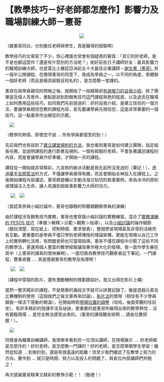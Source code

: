# 【教學技巧－好老師都怎麼作】影響力及職場訓練大師－憲哥 

<div style="clear: both; text-align: center;"><a href="http://2.bp.blogspot.com/-8knZGV4qdWw/VhQGG5GMuqI/AAAAAAAANE0/mcYGWSd8hHo/s1600/image_thumb_8ed9b9c40e6aa07205a81ce3b31b1a97.png" style="margin-left: 1em; margin-right: 1em;"><img border="0" src="http://2.bp.blogspot.com/-8knZGV4qdWw/VhQGG5GMuqI/AAAAAAAANE0/mcYGWSd8hHo/s1600/image_thumb_8ed9b9c40e6aa07205a81ce3b31b1a97.png"/></a></div>
<p></p>
<div style="clear: both; text-align: center;"></div>
<p>（跟憲哥同台，分別擔任老師與學生，真是難得的經驗啊）</p>
<p>教學技巧的文章寫了不少，但心裡面也常會有個疑惑的聲音：「其它的好老師，是不是也都這麼作？還是有什麼別的方法呢？」剛好前些日子講師好友：最具影響力的職場訓練大師，也是富比士雜誌亞洲前五十大最佳企業講師－<a href="http://change21.pixnet.net/blog">謝文憲（憲哥）</a>有一個半公開課程，在徵得憲哥的同意下，我成為學員之一。以不同的角度，來體驗一個好老師（而且是極具經驗且知名的），是怎麼教一堂課的。<a name="more"></a></p>
<p>憲哥在與學員親切的問候之後，就開始了一段精簡卻<a href="http://www.afu.tw/index.php?option=com_content&amp;view=article&amp;id=298:2013-10-11-03-05-52&amp;catid=27:2010-11-28-04-49-10&amp;Itemid=25">有說服力的自我介紹</a>，除了簡單提及個人背景外，重點是談到對銷售技巧這門課程熟悉的程度，以及過去在職場上如何應用這些技巧。如同我們先前提過的：好的自我介紹，是建立信任的一個方法，要讓學員相信您教的課程內容，首先要讓學員先相信您，這是非常重要的一個技巧，這一點憲哥作出絕佳的示範。</p>
<p><a href="http://2.bp.blogspot.com/-JdiAxzT6V5A/VhQGGLNndsI/AAAAAAAANEs/coHALoIR1WU/s1600/image_thumb_42ff758d724e9352001ed108b86c1fbc.png" style="margin-left: 1em; margin-right: 1em; text-align: center;"><img border="0" src="http://2.bp.blogspot.com/-JdiAxzT6V5A/VhQGGLNndsI/AAAAAAAANEs/coHALoIR1WU/s1600/image_thumb_42ff758d724e9352001ed108b86c1fbc.png"/></a></p>
<p>（教學的熱情，即使您不說 … 所有學員都感受的到！）</p>
<p>先前我們也有談到了<a href="http://www.facebook.com/notes/%E7%8E%8B%E6%B0%B8%E7%A6%8F/%E6%8E%88%E8%AA%B2%E6%8A%80%E5%B7%A7%E4%B8%8A%E8%AA%B2%E8%A6%8F%E5%89%87%E5%8F%8A%E7%9B%B8%E4%BA%92%E6%89%BF%E8%AB%BE/552326231507477">建立課堂規則的方法</a>，我也看到憲哥是如何建立團隊，指定組長任務，並說明課程的進行節奏及規則。一個有經驗的老師，不會急著講述課程的內容，而是會讓學員作好準備，才開始一天的課程。</p>
<p>課程從一開始就非常精彩，九宮格的破冰活動是我先前所沒見過的（筆記！），透過<a href="http://www.afu.tw/index.php?option=com_content&amp;view=article&amp;id=297:2013-10-11-02-20-42&amp;catid=13:2010-11-28-04-52-33&amp;Itemid=19">舉手及問答法</a>的方式，不僅讓學員覺得有趣，而且會開始全神投入在課程上。之後開始課程內容講述，憲哥總是輔以生動活潑又貼切的故事實例，來為冰冷的原則或理論注入生命，讓人見識到說故事影響力大師的功力。</p>
<p> <a href="http://3.bp.blogspot.com/-3JXhPGmQspE/VhQGHCG3k-I/AAAAAAAANE4/Z0EQKkNMxaE/s1600/image_thumb_8f2905745ef70433030618b582993f8e.png" style="margin-left: 1em; margin-right: 1em; text-align: center;"><img border="0" src="http://3.bp.blogspot.com/-3JXhPGmQspE/VhQGHCG3k-I/AAAAAAAANE4/Z0EQKkNMxaE/s1600/image_thumb_8f2905745ef70433030618b582993f8e.png"/></a><img border="0" src="http://2.bp.blogspot.com/-u1CeOYmphF0/VhQGHhoz25I/AAAAAAAANFE/BL6We0HSwKw/s1600/image_thumb_e1d1a0e5e6137b5d4e611043b2d74d16.png"/></p>
<p>（我認真參與小組討論中，憲哥也靜靜的聆聽跟觀察學員的演練）</p>
<p>由於課程涉及銷售技巧實務，憲哥也會穿插小組討論的實務練習。混合了<a href="http://www.afu.tw/index.php?option=com_content&amp;view=article&amp;id=289:-pesos&amp;catid=13:2010-11-28-04-52-33&amp;Itemid=19">實務演練的 PESOS 技巧</a>（準備＞解釋＞示範＞觀察＞指導），以及<a href="http://www.afu.tw/index.php?option=com_content&amp;view=article&amp;id=287:2013-09-12-15-21-01&amp;catid=13:2010-11-28-04-52-33&amp;Itemid=19">小組討論</a>的操作細節（題目清楚、寫在紙上、控制時間、要求發表），整個學習現場氣氛非常的活絡而有互動。更重要的是學員不僅只學到老師傳授的理論架構，更能在現場以自己工作上的實例轉化活用，有問題老師也可當場指導。憲哥不僅在課程中示範了這些不同的教學法，更運用個人豐富的教學經驗讓效果作極大化的發揮。我一面作學生樂在其中（上憲哥的課真的很快樂啊），一面切換為教學技巧觀察者記下筆記。一門課程，雙重收獲 …. 真是感謝憲哥的教學及指導啊！</p>
<p> <a href="http://3.bp.blogspot.com/-IUmYoAGudyc/VhQGHYWs87I/AAAAAAAANE8/4bpYJZcWG0Q/s1600/image_thumb_bc25780d8bb0eefbe004a354c1fdfbf5.png" style="margin-left: 1em; margin-right: 1em; text-align: center;"><img border="0" src="http://3.bp.blogspot.com/-IUmYoAGudyc/VhQGHYWs87I/AAAAAAAANE8/4bpYJZcWG0Q/s1600/image_thumb_bc25780d8bb0eefbe004a354c1fdfbf5.png"/></a><img border="0" src="http://3.bp.blogspot.com/-DDVH9nujEZA/VhQGFc1tnXI/AAAAAAAANEk/1xjI7gUxl3c/s1600/image_thumb_51e2a06050762ea9e620816d3fb0ba51.png"/></p>
<p>（課程中穿插的影片，還有激勵機制的規劃跟設計。我又出現在影片上囉）</p>
<p>當然一整天精彩的課程，不是簡單的幾段文字就可以詳實記錄了。像是遊戲元素及比賽機制的使用（這個我們之後文章再來討論），<a href="http://www.afu.tw/index.php?option=com_content&amp;view=article&amp;id=288:2013-09-13-14-00-22&amp;catid=14:2010-11-28-05-07-48&amp;Itemid=18">影片法</a>的使用（相信有不少學員跟我一樣流下感動的眼淚），在開始時對<a href="http://www.afu.tw/index.php?option=com_content&amp;view=article&amp;id=286:2013-09-12-15-10-30&amp;catid=14:2010-11-28-05-07-48&amp;Itemid=18">現場位置的調整</a>（哈哈，後面旁聽的往前坐）。有許多精彩的授課手法及袐訣，更重要的是憲哥所展現出來的教學熱忱 …沒有親臨現場 … 是完全無法感受出來的。（憲哥的課很難安排啊 … 請各位要把握！）。</p>
<p><a href="http://3.bp.blogspot.com/-Pj-FUEtqPiE/VhQGGGIaBbI/AAAAAAAANEw/HmcIlmFwKtc/s1600/image_thumb_15c8afd123615171c35ff4a65b519044.png" style="margin-left: 1em; margin-right: 1em; text-align: center;"><img border="0" src="http://3.bp.blogspot.com/-Pj-FUEtqPiE/VhQGGGIaBbI/AAAAAAAANEw/HmcIlmFwKtc/s1600/image_thumb_15c8afd123615171c35ff4a65b519044.png"/></a></p>
<p>同樣身為職業訓練講師，我很榮幸看到另一位頂尖講師，在現場展示 …. 好老師都是怎麼作的！好的老師，是怎麼教一門課的！好的老師，是怎麼帶領學生學習！雖然從知道 ….到做的到，還是有很遙遠的距離！但至少我們確認了在教學上努力的方向，要作到 … 就只是時間、努力以及投入的問題了。與各位內部講師們共勉之！</p>
<p>再次感謝憲哥精準又精彩的教學示範！！（敬禮！）</p>